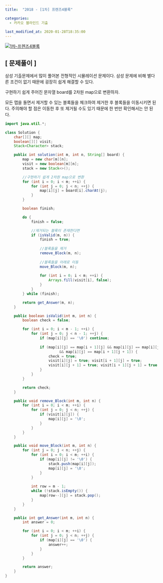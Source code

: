 ```yaml
---
title:  "2018 - [1차] 프렌즈4블록"

categories:
  - 카카오 블라인드 기출
  
last_modified_at: 2020-01-28T18:35:00
---
```


[![1차-프렌즈4블록](https://user-images.githubusercontent.com/53072057/106090064-99d27180-616c-11eb-803f-a062d987d620.JPG)](https://programmers.co.kr/learn/courses/30/lessons/17679)  

<h2>[ 문제풀이 ]</h2>  
삼성 기출문제에서 많이 풀어본 전형적인 시뮬레이션 문제이다. 삼성 문제에 비해 별다른 조건이 없기 때문에 굉장히 쉽게 해결할 수 있다.  

구현하기 쉽게 주어진 문자열 board를 2차원 map으로 변환하자.  

모든 맵을 돌면서 제거할 수 있는 블록들을 체크하여 제거한 후 블록들을 이동시키면 된다. 주의해야 할 점은 이동한 후 또 제거될 수도 있기 때문에 한 번만 확인해서는 안 된다.  

```java
import java.util.*;

class Solution {
	char[][] map;
	boolean[][] visit;
	Stack<Character> stack;

	public int solution(int m, int n, String[] board) {
		map = new char[m][n];
		visit = new boolean[m][n];
		stack = new Stack<>();

		//구현하기 쉽게 2차원 map으로 변환
		for (int i = 0; i < m; ++i) {
			for (int j = 0; j < n; ++j) {
				map[i][j] = board[i].charAt(j);
			}
		}

		boolean finish;

		do {
			finish = false;

			//제거되는 블록이 존재한다면
			if (isValid(m, n)) {
				finish = true;
				
				//블록들을 제거
				remove_Block(m, n);
				
				//블록들을 아래로 이동
				move_Block(m, n);
				
				for (int i = 0; i < m; ++i) {
					Arrays.fill(visit[i], false);
				}
			}
		} while (finish);

		return get_Answer(m, n);
	}

	public boolean isValid(int m, int n) {
		boolean check = false;

		for (int i = 0; i < m - 1; ++i) {
			for (int j = 0; j < n - 1; ++j) {
				if (map[i][j] == '\0') continue;
				
				if (map[i][j] == map[i + 1][j] && map[i][j] == map[i][j + 1] 
                         && map[i][j] == map[i + 1][j + 1]) {
					check = true;
					visit[i][j] = true; visit[i + 1][j] = true;
					visit[i][j + 1] = true; visit[i + 1][j + 1] = true;
				}
			}
		}

		return check;
	}

	public void remove_Block(int m, int n) {
		for (int i = 0; i < m; ++i) {
			for (int j = 0; j < n; ++j) {
				if (visit[i][j]) {
					map[i][j] = '\0';
				}
			}
		}
	}

	public void move_Block(int m, int n) {
		for (int j = 0; j < n; ++j) {
			for (int i = 0; i < m; ++i) {
				if (map[i][j] != '\0') {
					stack.push(map[i][j]);
					map[i][j] = '\0';
				}
			}
			
			int row = m - 1;
			while (!stack.isEmpty()) {
				map[row--][j] = stack.pop();
			}
		}
	}

	public int get_Answer(int m, int n) {
		int answer = 0;

		for (int i = 0; i < m; ++i) {
			for (int j = 0; j < n; ++j) {
				if (map[i][j] == '\0') {
					answer++;
				}
			}
		}

		return answer;
	}
}
```
